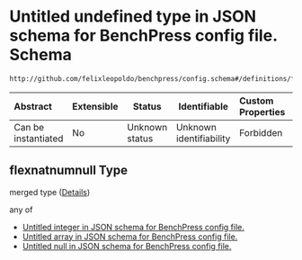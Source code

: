 # Untitled undefined type in JSON schema for BenchPress config file. Schema

```txt
http://github.com/felixleopoldo/benchpress/config.schema#/definitions/flexnatnumnull
```




| Abstract            | Extensible | Status         | Identifiable            | Custom Properties | Additional Properties | Access Restrictions | Defined In                                                               |
| :------------------ | ---------- | -------------- | ----------------------- | :---------------- | --------------------- | ------------------- | ------------------------------------------------------------------------ |
| Can be instantiated | No         | Unknown status | Unknown identifiability | Forbidden         | Allowed               | none                | [config.schema.json\*](../out/config.schema.json "open original schema") |

## flexnatnumnull Type

merged type ([Details](config-definitions-flexnatnumnull.md))

any of

-   [Untitled integer in JSON schema for BenchPress config file.](config-definitions-natnum.md "check type definition")
-   [Untitled array in JSON schema for BenchPress config file.](config-definitions-flexnatnumnull-anyof-1.md "check type definition")
-   [Untitled null in JSON schema for BenchPress config file.](config-definitions-flexnatnumnull-anyof-2.md "check type definition")
